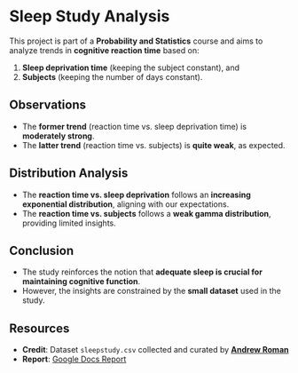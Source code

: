 # Sleep Study Analysis

This project is part of a **Probability and Statistics** course and aims to analyze trends in **cognitive reaction time** based on:

1. **Sleep deprivation time** (keeping the subject constant), and
2. **Subjects** (keeping the number of days constant).

## Observations

- The **former trend** (reaction time vs. sleep deprivation time) is **moderately strong**.
- The **latter trend** (reaction time vs. subjects) is **quite weak**, as expected.

## Distribution Analysis

- The **reaction time vs. sleep deprivation** follows an **increasing exponential distribution**, aligning with our expectations.
- The **reaction time vs. subjects** follows a **weak gamma distribution**, providing limited insights.

## Conclusion

- The study reinforces the notion that **adequate sleep is crucial for maintaining cognitive function**.
- However, the insights are constrained by the **small dataset** used in the study.

## Resources

- **Credit**: Dataset `sleepstudy.csv` collected and curated by **[Andrew Roman](https://github.com/aero-man/sleep-deprivation-study/blob/main/sleepstudy.csv)**
- **Report**: [Google Docs Report](https://docs.google.com/document/d/1VDMlI2Uj8fDYN4hBlUXrAtIcScVBasNuIl2WNcPBTl0/edit?usp=sharing)



